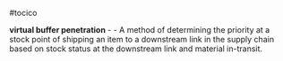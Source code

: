 #tocico

<b>virtual buffer penetration</b> -  - A method of determining the priority at a stock point of shipping an item to a downstream link in the supply chain based on stock status at the downstream link and material in-transit. 


